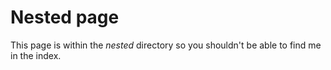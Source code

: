 # Nested page
This page is within the *nested* directory so you shouldn't be able to find me
in the index.

